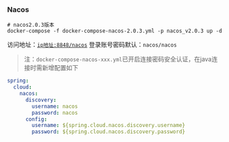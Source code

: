 ### Nacos

```shell
# nacos2.0.3版本
docker-compose -f docker-compose-nacos-2.0.3.yml -p nacos_v2.0.3 up -d
```

访问地址：[`ip地址:8848/nacos`](http://IP地址或域名:8848/nacos)
登录账号密码默认：`nacos/nacos`

> 注：`docker-compose-nacos-xxx.yml`已开启连接密码安全认证，在java连接时需新增配置如下

```yml
spring:
  cloud:
    nacos:
      discovery:
        username: nacos
        password: nacos
      config:
        username: ${spring.cloud.nacos.discovery.username}
        password: ${spring.cloud.nacos.discovery.password}
```


